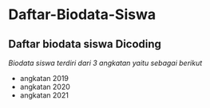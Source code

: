 Daftar-Biodata-Siswa
==

Daftar biodata siswa Dicoding
--

*Biodata siswa terdiri dari 3 angkatan yaitu sebagai berikut*
- angkatan 2019
- angkatan 2020
- angkatan 2021
